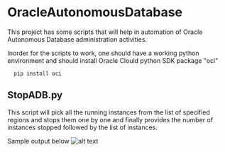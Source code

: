 # OracleAutonomousDatabase
This project has some scripts that will help in automation of Oracle Autonomous Database administration activities.

Inorder for the scripts to work, one should have a working python environment and should install Oracle Clould python SDK package "oci"

      pip install oci 
  
## StopADB.py

  This script will pick all the running instances from the list of specified regions and stops them one by one and finally provides the
  number of instances stopped followed by the list of instances.
  
  Sample output below
      ![alt text](https://github.com/prampradeep/OracleAutonomousDatabase/blob/master/images/StopADB_output.JPG)
  
